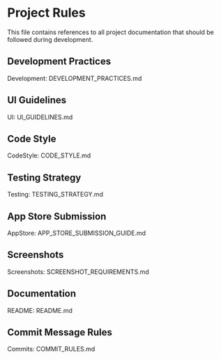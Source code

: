 # Project Rules

This file contains references to all project documentation that should be followed during development.

## Development Practices
Development: DEVELOPMENT_PRACTICES.md

## UI Guidelines
UI: UI_GUIDELINES.md

## Code Style
CodeStyle: CODE_STYLE.md

## Testing Strategy
Testing: TESTING_STRATEGY.md

## App Store Submission
AppStore: APP_STORE_SUBMISSION_GUIDE.md

## Screenshots
Screenshots: SCREENSHOT_REQUIREMENTS.md

## Documentation
README: README.md

## Commit Message Rules
Commits: COMMIT_RULES.md 